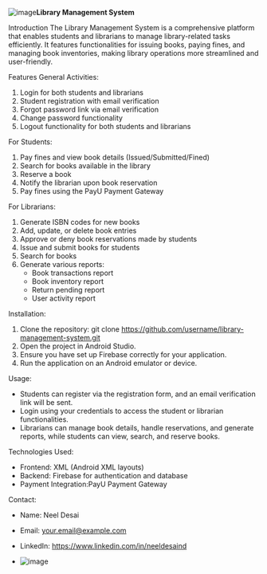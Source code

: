 ![image](https://github.com/user-attachments/assets/6ea98bf7-5814-485b-8930-95bd858a4f1a)**Library Management System**

Introduction
The Library Management System is a comprehensive platform that enables students and librarians to manage library-related tasks efficiently. It features functionalities for issuing books, paying fines, and managing book inventories, making library operations more streamlined and user-friendly.

Features
General Activities:
1. Login for both students and librarians
2. Student registration with email verification
3. Forgot password link via email verification
4. Change password functionality
5. Logout functionality for both students and librarians

For Students:
1. Pay fines and view book details (Issued/Submitted/Fined)
2. Search for books available in the library
3. Reserve a book
4. Notify the librarian upon book reservation
5. Pay fines using the PayU Payment Gateway

For Librarians:
1. Generate ISBN codes for new books
2. Add, update, or delete book entries
3. Approve or deny book reservations made by students
4. Issue and submit books for students
5. Search for books
6. Generate various reports:
   - Book transactions report
   - Book inventory report
   - Return pending report
   - User activity report

Installation:
1. Clone the repository:
   git clone https://github.com/username/library-management-system.git
2. Open the project in Android Studio.
3. Ensure you have set up Firebase correctly for your application.
4. Run the application on an Android emulator or device.

Usage:
- Students can register via the registration form, and an email verification link will be sent.
- Login using your credentials to access the student or librarian functionalities.
- Librarians can manage book details, handle reservations, and generate reports, while students can view, search, and reserve books.

Technologies Used:
- Frontend: XML (Android XML layouts)
- Backend: Firebase for authentication and database
- Payment Integration:PayU Payment Gateway


Contact:
- Name: Neel Desai
- Email: your.email@example.com
- LinkedIn: https://www.linkedin.com/in/neeldesaind

- ![image](https://github.com/user-attachments/assets/5dc9cf18-a0a4-478b-9c8b-095ef04d8b6b)

